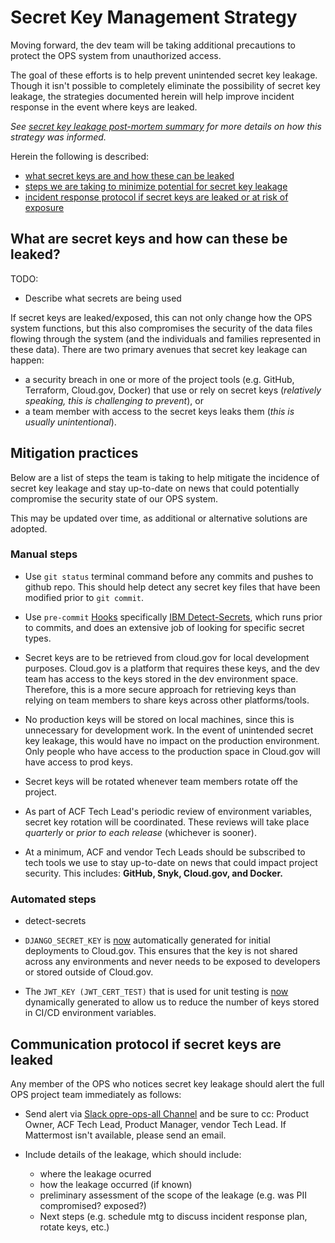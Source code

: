 # Secret Key Management Strategy

Moving forward, the dev team will be taking additional precautions to protect the OPS system from unauthorized access. 

The goal of these efforts is to help prevent unintended secret key leakage. Though it isn't possible to completely eliminate the possibility of secret key leakage, the strategies documented herein will help improve incident response in the event where keys are leaked. 

_See [secret key leakage post-mortem summary](https://hhsgov.sharepoint.com/sites/TANFDataPortalOFA/_layouts/15/Doc.aspx?sourcedoc={cbce2e75-17b2-4e70-b422-60d034fcd4af}&action=edit&wd=target%28Dev%20Notes.one%7C3dbb7d3a-694d-4f1c-a656-f907991c1f7d%2FSecret%20Key%20Leakage%20Post-Mortem%20Synthesis%7C0496800f-8810-4159-95e4-9fc605dc86d4%2F%29) for more details on how this strategy was informed._  

Herein the following is described:
- [what secret keys are and how these can be leaked](#What-are-secret-keys-and-how-can-these-be-leaked)
- [steps we are taking to minimize potential for secret key leakage](#Mitigation-practices)
- [incident response protocol if secret keys are leaked or at risk of exposure](#Communication-protocol-if-secret-keys-are-leaked)

## What are secret keys and how can these be leaked?

TODO:
- Describe what secrets are being used

If secret keys are leaked/exposed, this can not only change how the OPS system functions, but this also compromises the security of the data files flowing through the system (and the individuals and families represented in these data). There are two primary avenues that secret key leakage can happen: 
- a security breach in one or more of the project tools (e.g. GitHub, Terraform, Cloud.gov, Docker) that use or rely on secret keys  (*relatively speaking, this is challenging to prevent*), or 
- a team member with access to the secret keys leaks them (*this is usually unintentional*).

## Mitigation practices
Below are a list of steps the team is taking to help mitigate the incidence of secret key leakage and stay up-to-date on news that could potentially compromise the security state of our OPS system. 

This may be updated over time, as additional or alternative solutions are adopted. 

### Manual steps
- Use `git status` terminal command before any commits and pushes to github repo. This should help detect any secret key files that have been modified prior to `git commit`. 

- Use `pre-commit` [Hooks](https://pre-commit.com/) specifically [IBM Detect-Secrets](https://github.com/ibm/detect-secrets), which runs prior to commits, and does an extensive job of looking for specific secret types.

- Secret keys are to be retrieved from cloud.gov for local development purposes. Cloud.gov is a platform that requires these keys, and the dev team has access to the keys stored in the dev environment space. Therefore, this is a more secure approach for retrieving keys than relying on team members to share keys across other platforms/tools.  

- No production keys will be stored on local machines, since this is unnecessary for development work.  In the event of unintended secret key leakage, this would have no impact on the production environment. Only people who have access to the production space in Cloud.gov will have access to prod keys.

- Secret keys will be rotated whenever team members rotate off the project.

- As part of ACF Tech Lead's periodic review of environment variables, secret key rotation will be coordinated. These reviews will take place _quarterly_ or _prior to each release_ (whichever is sooner).

- At a minimum, ACF and vendor Tech Leads should be subscribed to tech tools we use to stay up-to-date on news that could impact project security. This includes: **GitHub, Snyk, Cloud.gov, and Docker.**

### Automated steps

- detect-secrets 

- `DJANGO_SECRET_KEY` is [now](https://github.com/raft-tech/TANF-app/pull/1151) automatically generated for initial deployments to Cloud.gov. This ensures that the key is not shared across any environments and never needs to be exposed to developers or stored outside of Cloud.gov.

- The `JWT_KEY (JWT_CERT_TEST)` that is used for unit testing is [now](https://github.com/raft-tech/TANF-app/pull/1243) dynamically generated to allow us to reduce the number of keys stored in CI/CD environment variables.


## Communication protocol if secret keys are leaked
Any member of the OPS who notices secret key leakage should alert the full OPS project team immediately as follows:

- Send alert via [Slack opre-ops-all Channel](https://flexion.slack.com/archives/C03LS8KGQBS) and be sure to cc: Product Owner, ACF Tech Lead, Product Manager, vendor Tech Lead. If Mattermost isn't available, please send an email. 

- Include details of the leakage, which should include:
    - where the leakage ocurred
    - how the leakage occurred (if known)
    - preliminary assessment of the scope of the leakage (e.g. was PII compromised? exposed?)
    - Next steps (e.g. schedule mtg to discuss incident response plan, rotate keys, etc.)
